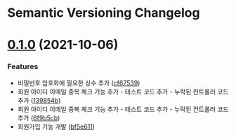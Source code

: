 # Semantic Versioning Changelog

# [0.1.0](https://github.com/f-lab-edu/cozy/compare/v0.0.0...v0.1.0) (2021-10-06)


### Features

* 비밀번호 암호화에 필요한 상수 추가 ([cf67539](https://github.com/f-lab-edu/cozy/commit/cf675394940355d814224f0fb7c47fdc1b1c0a6e))
* 회원 아이디 이메일 중복 체크 기능 추가 - 테스트 코드 추가 - 누락된 컨트롤러 코드 추가 ([139854b](https://github.com/f-lab-edu/cozy/commit/139854bae690b89e3f99982bba32a9e12a72c1b5))
* 회원 아이디 이메일 중복 체크 기능 추가 - 테스트 코드 추가 - 누락된 컨트롤러 코드 추가 ([6f9b5cb](https://github.com/f-lab-edu/cozy/commit/6f9b5cbd70e9ab95f0ff5801c777856a3fdec284))
* 회원가입 기능 개발 ([bf5e611](https://github.com/f-lab-edu/cozy/commit/bf5e6113ba7a399762997496657518d5fb3fb93b))
